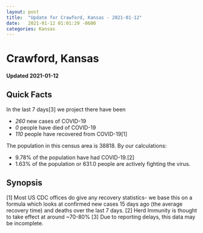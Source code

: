 ```yaml
---
layout: post
title:  "Update for Crawford, Kansas - 2021-01-12"
date:   2021-01-12 01:01:29 -0600
categories: Kansas
---
```


# Crawford, Kansas
#### Updated 2021-01-12

## Quick Facts

In the last 7 days[3] we project there have been
- *260* new cases of COVID-19
- *0* people have died of COVID-19
- *110* people have recovered from COVID-19[1]

The population in this census area is 38818. By our calculations:
- 9.78% of the population have had COVID-19.[2]
- 1.63% of the population or 631.0 people are actively fighting the virus.

## Synopsis




[1] Most US CDC offices do give any recovery statistics- we base this on a formula which looks at confirmed new cases
15 days ago (the average recovery time) and deaths over the last 7 days.
[2] Herd Immunity is thought to take effect at around ~70-80%
[3] Due to reporting delays, this data may be incomplete. 
    